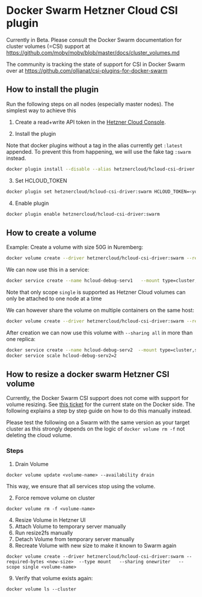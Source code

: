 # Docker Swarm Hetzner Cloud CSI plugin

Currently in Beta. Please consult the Docker Swarm documentation
for cluster volumes (=CSI) support at https://github.com/moby/moby/blob/master/docs/cluster_volumes.md

The community is tracking the state of support for CSI in Docker Swarm over at https://github.com/olljanat/csi-plugins-for-docker-swarm

## How to install the plugin

Run the following steps on all nodes (especially master nodes).
The simplest way to achieve this

1. Create a read+write API token in the [Hetzner Cloud Console](https://console.hetzner.cloud/).

2. Install the plugin 

Note that docker plugins without a tag in the alias currently get `:latest` appended. To prevent this from happening, we will use
the fake tag `:swarm` instead.

```bash
docker plugin install --disable --alias hetznercloud/hcloud-csi-driver:swarm --grant-all-permissions hetznercloud/hcloud-csi-driver:<version>-swarm
```

3. Set HCLOUD_TOKEN

```bash
docker plugin set hetznercloud/hcloud-csi-driver:swarm HCLOUD_TOKEN=<your token>
```

4. Enable plugin

```bash
docker plugin enable hetznercloud/hcloud-csi-driver:swarm
```

## How to create a volume

Example: Create a volume with size 50G in Nuremberg:

```bash
docker volume create --driver hetznercloud/hcloud-csi-driver:swarm --required-bytes 50G --type mount --sharing onewriter --scope single hcloud-debug1 --topology-required csi.hetzner.cloud/location=nbg1
```

We can now use this in a service:

```bash
docker service create --name hcloud-debug-serv1   --mount type=cluster,src=hcloud-debug1,dst=/srv/www   nginx:alpine
```

Note that only scope `single` is supported as Hetzner Cloud volumes can only be attached to one node at a time

We can however share the volume on multiple containers on the same host:

```bash
docker volume create --driver hetznercloud/hcloud-csi-driver:swarm --required-bytes 50G --type mount --sharing all --scope single hcloud-debug1 --topology-required csi.hetzner.cloud/location=nbg1
```

After creation we can now use this volume with `--sharing all` in more than one replica:

```bash
docker service create --name hcloud-debug-serv2  --mount type=cluster,src=hcloud-debug2,dst=/srv/www   nginx:alpine
docker service scale hcloud-debug-serv2=2
```

## How to resize a docker swarm Hetzner CSI volume

Currently, the Docker Swarm CSI support does not come with support for volume resizing. See [this ticket](https://github.com/moby/moby/issues/44985) for the current state on the Docker side.
The following explains a step by step guide on how to do this manually instead.

Please test the following on a Swarm with the same version as your target cluster
as this strongly depends on the logic of `docker volume rm -f` not deleting the cloud volume.

### Steps

1. Drain Volume

```
docker volume update <volume-name> --availability drain
```

This way, we ensure that all services stop using the volume.

2. Force remove volume on cluster

```
docker volume rm -f <volume-name>
```

4. Resize Volume in Hetzner UI
5. Attach Volume to temporary server manually
6. Run resize2fs manually
7. Detach Volume from temporary server manually
8. Recreate Volume with new size to make it known to Swarm again

```
docker volume create --driver hetznercloud/hcloud-csi-driver:swarm --required-bytes <new-size>  --type mount   --sharing onewriter   --scope single <volume-name>
```

9. Verify that volume exists again:

```
docker volume ls --cluster
```

